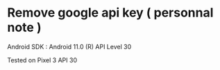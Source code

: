 # Remove google api key ( personnal note )

Android SDK : Android 11.0 (R) API Level 30

Tested on Pixel 3 API 30
